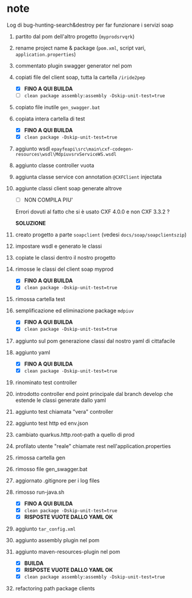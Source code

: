 # note

Log di bug-hunting-search&destroy per far funzionare i servizi soap

1. partito dal pom dell'altro progetto (```myprodsrvqrk```)
2. rename project name & package (```pom.xml```, script vari, ```application.properties```)
3. commentato plugin swagger generator nel pom
4. copiati file del client soap, tutta la cartella ```/iride2pep```

   -[X] **FINO A QUI BUILDA**
   -[ ] ```clean package assembly:assembly -Dskip-unit-test=true```

5. copiato file inutile ```gen_swagger.bat```
6. copiata intera cartella di test

   -[X] **FINO A QUI BUILDA**
   -[X] ```clean package -Dskip-unit-test=true```

7. aggiunto wsdl ```epayfeapi\src\main\cxf-codegen-resources\wsdl\MdpiuvsrvServiceWS.wsdl```
8. aggiunto classe controller vuota
9. aggiunta classe service con annotation ```@CXFClient``` injectata
10. aggiunte classi client soap generate altrove

    -[ ] NON COMPILA PIU'

    Errori dovuti al fatto che si è usato CXF 4.0.0 e non CXF 3.3.2 ?

    **SOLUZIONE**

11. creato progetto a parte ```soapclient``` (vedesi ```docs/soap/soapclientszip```)
12. impostare wsdl e generato le classi
13. copiate le classi dentro il nostro progetto
14. rimosse le classi del client soap myprod

    -[X] **FINO A QUI BUILDA**
    -[X] ```clean package -Dskip-unit-test=true```

15. rimossa cartella test
16. semplificazione ed eliminazione package ```mdpiuv```

    -[X] **FINO A QUI BUILDA**
    -[X] ```clean package -Dskip-unit-test=true```

17. aggiunto sul pom generazione classi dal nostro yaml di cittafacile
18. aggiunto yaml

    -[X] **FINO A QUI BUILDA**
    -[X] ```clean package -Dskip-unit-test=true```

19. rinominato test controller
20. introdotto controller end point principale dal branch develop che estende le classi generate dallo yaml
21. aggiunto test chiamata "vera" controller
22. aggiunto test http ed env.json
23. cambiato quarkus.http.root-path a quello di prod
24. profilato utente "reale" chiamate rest nell'application.properties
25. rimossa cartella gen
26. rimosso file gen_swagger.bat
27. aggiornato .gitignore per i log files
28. rimosso run-java.sh

    -[X] **FINO A QUI BUILDA**
    -[X] ```clean package -Dskip-unit-test=true```
    -[X] **RISPOSTE VUOTE DALLO YAML OK** 

29. aggiunto ```tar_config.xml```
30. aggiunto assembly plugin nel pom
31. aggiunto maven-resources-plugin nel pom

    -[X] **BUILDA**
    -[X] **RISPOSTE VUOTE DALLO YAML OK**
    -[X] ```clean package assembly:assembly -Dskip-unit-test=true```

32. refactoring path package clients
